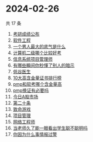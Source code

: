 # 2024-02-26

共 17 条

<!-- BEGIN -->
<!-- 最后更新时间 Mon Feb 26 2024 20:13:34 GMT+0800 (China Standard Time) -->

1. [考研成绩公布](https://www.zhihu.com/search?q=考研成绩公布)
1. [软件工程](https://www.zhihu.com/search?q=软件工程)
1. [一个男人最大的底气是什么](https://www.zhihu.com/search?q=一个男人最大的底气是什么)
1. [计算机二级哪个比较好考](https://www.zhihu.com/search?q=计算机二级哪个比较好考)
1. [信息系统项目管理师](https://www.zhihu.com/search?q=信息系统项目管理师)
1. [有哪些瞬间你秒懂了别人的暗示](https://www.zhihu.com/search?q=有哪些瞬间你秒懂了别人的暗示)
1. [低谷医生](https://www.zhihu.com/search?q=低谷医生)
1. [10大高含金量证书排行榜](https://www.zhihu.com/search?q=10大高含金量证书排行榜)
1. [pmp和软考哪个含金量高](https://www.zhihu.com/search?q=pmp和软考哪个含金量高)
1. [pmp换证有必要吗](https://www.zhihu.com/search?q=pmp换证有必要吗)
1. [今日A股市场](https://www.zhihu.com/search?q=今日A股市场)
1. [第二十条](https://www.zhihu.com/search?q=第二十条)
1. [致命游戏](https://www.zhihu.com/search?q=致命游戏)
1. [项目管理](https://www.zhihu.com/search?q=项目管理)
1. [网络工程师](https://www.zhihu.com/search?q=网络工程师)
1. [当老师久了能一眼看出学生聪不聪明吗](https://www.zhihu.com/search?q=当老师久了能一眼看出学生聪不聪明吗)
1. [你因为什么事情报过警](https://www.zhihu.com/search?q=你因为什么事情报过警)

<!-- END -->

